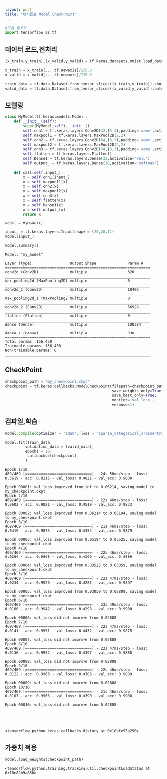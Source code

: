 ```yaml
---
layout: post
title: "텐서플로 Model CheckPoint"
---
```




```python
#모듈 임포트
import tensorflow as tf
```

## 데이터 로드,전처리


```python
(x_train,y_train),(x_valid,y_valid) = tf.keras.datasets.mnist.load_data()

x_train = x_train[...,tf.newaxis]/255.0
x_valid = x_valid[...,tf.newaxis]/255.0

train_data = tf.data.Dataset.from_tensor_slices((x_train,y_train)).shuffle(1000).batch(128)
valid_data = tf.data.Dataset.from_tensor_slices((x_valid,y_valid)).batch(128)
```

## 모델링


```python
class MyModel(tf.keras.models.Model):
    def __init__(self):
        super(MyModel,self).__init__()
        self.cnn1 = tf.keras.layers.Conv2D(32,(3,3),padding='same',activation='relu')
        self.maxpool1 = tf.keras.layers.MaxPool2D(2,2)
        self.cnn2 = tf.keras.layers.Conv2D(64,(3,3),padding='same',activation='relu')
        self.maxpool2 = tf.keras.layers.MaxPool2D(2,2)
        self.cnn3 = tf.keras.layers.Conv2D(64,(3,3),padding='same',activation='relu')
        self.flatten = tf.keras.layers.Flatten()
        self.Dense1 = tf.keras.layers.Dense(32,activation='relu')
        self.output_ = tf.keras.layers.Dense(10,activation='softmax')
    
    def call(self,input_):
        x = self.cnn1(input_)
        x = self.maxpool1(x)
        x = self.cnn2(x)
        x = self.maxpool2(x)
        x = self.cnn3(x)
        x = self.flatten(x)
        x = self.Dense1(x)
        x = self.output_(x)
        return x
```


```python
model = MyModel()

input_ = tf.keras.layers.Input(shape = (28,28,1))
model(input_)

model.summary()
```

    Model: "my_model"
    _________________________________________________________________
    Layer (type)                 Output Shape              Param #   
    =================================================================
    conv2d (Conv2D)              multiple                  320       
    _________________________________________________________________
    max_pooling2d (MaxPooling2D) multiple                  0         
    _________________________________________________________________
    conv2d_1 (Conv2D)            multiple                  18496     
    _________________________________________________________________
    max_pooling2d_1 (MaxPooling2 multiple                  0         
    _________________________________________________________________
    conv2d_2 (Conv2D)            multiple                  36928     
    _________________________________________________________________
    flatten (Flatten)            multiple                  0         
    _________________________________________________________________
    dense (Dense)                multiple                  100384    
    _________________________________________________________________
    dense_1 (Dense)              multiple                  330       
    =================================================================
    Total params: 156,458
    Trainable params: 156,458
    Non-trainable params: 0
    _________________________________________________________________


## CheckPoint


```python
checkpoint_path = 'my_checkpoint.ckpt'
checkpoint = tf.keras.callbacks.ModelCheckpoint(filepath=checkpoint_path,
                                                save_weights_only=True, # 가중치만 저장
                                                save_best_only=True,    # 기준값이 개선 되었을때만 저장
                                                monitor='val_loss',     # 기준값: val_loss
                                                verbose=1)
```

## 컴파일,학습


```python
model.compile(optimizer = 'adam', loss = 'sparse_categorical_crossentropy',metrics = ['acc'])
```


```python
model.fit(train_data,
         validation_data = (valid_data),
         epochs = 10,
          callbacks=[checkpoint]
         )
```

    Epoch 1/10
    469/469 [==============================] - 24s 50ms/step - loss: 0.5619 - acc: 0.8215 - val_loss: 0.0621 - val_acc: 0.9800
    
    Epoch 00001: val_loss improved from inf to 0.06214, saving model to my_checkpoint.ckpt
    Epoch 2/10
    469/469 [==============================] - 22s 46ms/step - loss: 0.0602 - acc: 0.9821 - val_loss: 0.0519 - val_acc: 0.9833
    
    Epoch 00002: val_loss improved from 0.06214 to 0.05194, saving model to my_checkpoint.ckpt
    Epoch 3/10
    469/469 [==============================] - 21s 46ms/step - loss: 0.0419 - acc: 0.9875 - val_loss: 0.0352 - val_acc: 0.9879
    
    Epoch 00003: val_loss improved from 0.05194 to 0.03525, saving model to my_checkpoint.ckpt
    Epoch 4/10
    469/469 [==============================] - 22s 46ms/step - loss: 0.0294 - acc: 0.9908 - val_loss: 0.0306 - val_acc: 0.9899
    
    Epoch 00004: val_loss improved from 0.03525 to 0.03059, saving model to my_checkpoint.ckpt
    Epoch 5/10
    469/469 [==============================] - 22s 47ms/step - loss: 0.0234 - acc: 0.9926 - val_loss: 0.0281 - val_acc: 0.9897
    
    Epoch 00005: val_loss improved from 0.03059 to 0.02808, saving model to my_checkpoint.ckpt
    Epoch 6/10
    469/469 [==============================] - 23s 49ms/step - loss: 0.0180 - acc: 0.9942 - val_loss: 0.0298 - val_acc: 0.9900
    
    Epoch 00006: val_loss did not improve from 0.02808
    Epoch 7/10
    469/469 [==============================] - 22s 47ms/step - loss: 0.0141 - acc: 0.9951 - val_loss: 0.0432 - val_acc: 0.9875
    
    Epoch 00007: val_loss did not improve from 0.02808
    Epoch 8/10
    469/469 [==============================] - 22s 47ms/step - loss: 0.0136 - acc: 0.9952 - val_loss: 0.0397 - val_acc: 0.9888
    
    Epoch 00008: val_loss did not improve from 0.02808
    Epoch 9/10
    469/469 [==============================] - 22s 46ms/step - loss: 0.0122 - acc: 0.9963 - val_loss: 0.0386 - val_acc: 0.9889
    
    Epoch 00009: val_loss did not improve from 0.02808
    Epoch 10/10
    469/469 [==============================] - 21s 46ms/step - loss: 0.0107 - acc: 0.9966 - val_loss: 0.0390 - val_acc: 0.9900
    
    Epoch 00010: val_loss did not improve from 0.02808





    <tensorflow.python.keras.callbacks.History at 0x18efe95a250>



## 가중치 적용


```python
model.load_weights(checkpoint_path)
```




    <tensorflow.python.training.tracking.util.CheckpointLoadStatus at 0x18e82b9a850>


